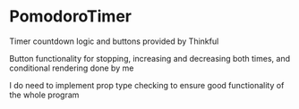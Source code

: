 # PomodoroTimer
Timer countdown logic and buttons provided by Thinkful

Button functionality for stopping, increasing and decreasing both times, and conditional rendering done by me

I do need to implement prop type checking to ensure good functionality of the whole program

